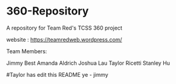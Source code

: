 # 360-Repository
A repository for Team Red's TCSS 360 project


website :
https://teamredweb.wordpress.com/


Team Members: 

Jimmy Best
Amanda Aldrich
Joshua Lau 
Taylor Ricetti
Stanley Hu


#Taylor has edit this README
ye - jimmy